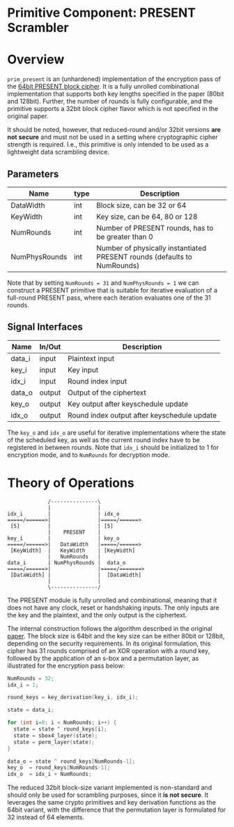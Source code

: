 # Primitive Component: PRESENT Scrambler

# Overview

`prim_present` is an (unhardened) implementation of the encryption pass of the [64bit PRESENT block cipher](https://en.wikipedia.org/wiki/PRESENT).
It is a fully unrolled combinational implementation that supports both key lengths specified in the paper (80bit and 128bit).
Further, the number of rounds is fully configurable, and the primitive supports a 32bit block cipher flavor which is not specified in the original paper.

It should be noted, however, that reduced-round and/or 32bit versions **are not secure** and must not be used in a setting where cryptographic cipher strength is required.
I.e., this primitive is only intended to be used as a lightweight data scrambling device.

## Parameters

Name          | type   | Description
--------------|--------|----------------------------------------------------------
DataWidth     | int    | Block size, can be 32 or 64
KeyWidth      | int    | Key size, can be 64, 80 or 128
NumRounds     | int    | Number of PRESENT rounds, has to be greater than 0
NumPhysRounds | int    | Number of physically instantiated PRESENT rounds (defaults to NumRounds)

Note that by setting `NumRounds = 31` and `NumPhysRounds = 1` we can construct a PRESENT primitive that is suitable for iterative evaluation of a full-round PRESENT pass, where each iteration evaluates one of the 31 rounds.

## Signal Interfaces

Name         | In/Out | Description
-------------|--------|---------------------------------
data_i       | input  | Plaintext input
key_i        | input  | Key input
idx_i        | input  | Round index input
data_o       | output | Output of the ciphertext
key_o        | output | Key output after keyschedule update
idx_o        | output | Round index output after keyschedule update

The `key_o` and `idx_o` are useful for iterative implementations where the state of the scheduled key, as well as the current round index have to be registered in between rounds.
Note that `idx_i` should be initialized to 1 for encryption mode, and to `NumRounds` for decryption mode.

# Theory of Operations

```
             /---------------\
             |               |
idx_i        |               | idx_o
=====/======>|               |=====/======>
 [5]         |               | [5]
             |    PRESENT    |
key_i        |               | key_o
=====/======>|   DataWidth   |=====/======>
 [KeyWidth]  |   KeyWidth    | [KeyWidth]
             |   NumRounds   |
data_i       | NumPhysRounds |  data_o
=====/======>|               |=====/=======>
 [DataWidth] |               |  [DataWidth]
             |               |
             \---------------/
```

The PRESENT module is fully unrolled and combinational, meaning that it does not have any clock, reset or handshaking inputs.
The only inputs are the key and the plaintext, and the only output is the ciphertext.

The internal construction follows the algorithm described in the original [paper](http://www.lightweightcrypto.org/present/present_ches2007.pdf).
The block size is 64bit and the key size can be either 80bit or 128bit, depending on the security requirements.
In its original formulation, this cipher has 31 rounds comprised of an XOR operation with a round key, followed by the application of an s-box and a permutation layer, as illustrated for the encryption pass below:

```c++
NumRounds = 32;
idx_i = 1;

round_keys = key_derivation(key_i, idx_i);

state = data_i;

for (int i=0; i < NumRounds; i++) {
  state = state ^ round_keys[i];
  state = sbox4_layer(state);
  state = perm_layer(state);
}

data_o = state ^ round_keys[NumRounds-1];
key_o  = round_keys[NumRounds-1];
idx_o  = idx_i + NumRounds;
```

The reduced 32bit block-size variant implemented is non-standard and should only be used for scrambling purposes, since it **is not secure**.
It leverages the same crypto primitives and key derivation functions as the 64bit variant, with the difference that the permutation layer is formulated for 32 instead of 64 elements.
